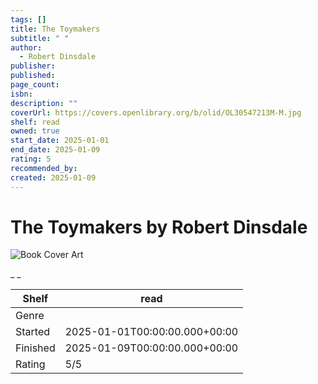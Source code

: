 ```yaml
---
tags: []
title: The Toymakers
subtitle: " "
author:
  - Robert Dinsdale
publisher: 
published: 
page_count: 
isbn: 
description: ""
coverUrl: https://covers.openlibrary.org/b/olid/OL30547213M-M.jpg
shelf: read
owned: true
start_date: 2025-01-01
end_date: 2025-01-09
rating: 5
recommended_by: 
created: 2025-01-09
---
```


# The Toymakers by Robert Dinsdale

![Book Cover Art](https://covers.openlibrary.org/b/olid/OL30547213M-M.jpg)

_ _

| Shelf | read |
| --- | --- |
| Genre |  |
| Started | 2025-01-01T00:00:00.000+00:00 |
| Finished | 2025-01-09T00:00:00.000+00:00 |
| Rating | 5/5 |


